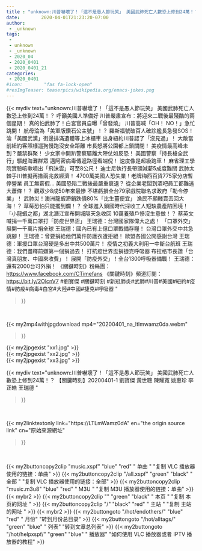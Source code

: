 ```yaml
---
title : "unknown:川普嚇壞了！「這不是愚人節玩笑」 美國武肺死亡人數恐上修到24萬！？ 【關鍵時刻】20200401-1 劉寶傑 黃世聰 陳耀寬 姚惠珍 李正皓 王瑞德 "
date:        2020-04-01T21:23:20-07:00
author:
 - _unknown
tags:
 - 
 - unknown
 - _unknown
 - 2020_04
 - 2020_0401
 - 2020_0401_21
categories:
 - 2020_0401
#icon:        "fas fa-lock-open"
#resImgTeaser: teaserpics/wikipedia.org/emacs-jokes.png
---
```







{{< mydiv text="unknown:川普嚇壞了！「這不是愚人節玩笑」 美國武肺死亡人數恐上修到24萬！？ 呼籲美國人準備好 川普嚴肅宣布：將迎來二戰後最殘酷的兩個星期！ 真的怕武肺了！白宮官員自曝「曾發燒」 川普高喊「OH！ NO！」急忙跳開！ 航母淪為「美軍版鑽石公主號」！？ 羅斯福號破百人確診艦長急發SOS！ 淪「美國武漢」街邊排滿遺體等上冰櫃車 出身紐約川普認了「沒見過」！ 大敵當前紐約客照樣遛狗慢跑沒安全距離 市長怒將公園都上鎖關閉！ 美疫情最高峰未到？嚴禁群聚！ 少女家中開趴警察驅離大陣仗如反恐！ 美國警察「持長槍全武行」驅趕海灘群眾 邁阿密病毒傳遞路徑看端倪！ 速度像是超級跑車！ 麻省理工學院實驗咳嗽噴出「飛沫雲」可至8公尺！ 迪士尼執行長帶頭減薪5成度難關 武肺太棘手川普擬再撒兩兆救經濟！ 4700萬美國人恐失業！老牌梅西百貨775家分店暫停營業 員工無薪假… 美國恐陷二戰後最嚴重衰退？ 從企業老闆到酒吧員工都難逃大蕭條！？ 觀眾少8成50年來最慘 不堪虧損全台79家戲院聯名求政府「勒令停業」！ 武肺災！澳洲龍蝦滯銷跌價80%「比生薑便宜」 漁民不願賤賣丟回大海！？ 草莓恐怕只能擺到爛！？ 全球進入鎖國時代採收工人短缺農產陷困境！ 「小龍蝦之都」湖北潛江宣布開城隔天急收回 10萬養殖戶慘沒生意做！？ 蔡英文喊捐一千萬口罩打「防疫世界盃」 王瑞德：台灣國家隊偉大之處！ 「口罩外交」展開一千萬片捐全球 王瑞德：國內已有上億口罩戰備存糧！ 台灣口罩外交中共急跳腳！ 王瑞德：曾要捐給他們萬件防護衣遭拒絕！ 歐盟各國公開感謝台灣 王瑞德：軍援口罩台灣硬是多出中共500萬片！ 疫情之初義大利用一中斷台航班 王瑞德：我們盡釋前嫌第一個捐過去！ 打抗疫世界盃捐捷克呼吸器 布拉格市長讚「台灣真朋友、中國來收費」！ 展開「防疫外交」！全台1300呼吸器備戰！ 王瑞德：還有2000台可外捐！  《關鍵時刻》粉絲團：https://www.facebook.com/CTimefans 《關鍵時刻》頻道訂閱：https://bit.ly/2OlcnV7  #劉寶傑 #關鍵時刻 #新冠肺炎#武肺#川普#美國#紐約#疫情#防疫#病毒#白宮#大陸#中國#捷克#呼吸器 "
>}}
<br>


{{< my2mp4withjpgdownload mp4="20200401_na_ltlmwamz0da.webm"
>}}

{{< my2jpgexist "xx1.jpg" >}}<br>
{{< my2jpgexist "xx2.jpg" >}}<br>
{{< my2jpgexist "xx3.jpg" >}}<br>



{{< mydiv text="unknown:川普嚇壞了！「這不是愚人節玩笑」 美國武肺死亡人數恐上修到24萬！？ 【關鍵時刻】20200401-1 劉寶傑 黃世聰 陳耀寬 姚惠珍 李正皓 王瑞德 "
>}}
<br>

{{< my2linktextonly link="https://LTLmWamz0dA"
en="the origin source link" cn="原始來源網址"
>}}


<br>


{{< my2buttoncopy2clip "music.xspf"        "blue"   "red"    " 单曲 "  "复制 VLC 播放器使用的链接：单曲" >}} {{< my2buttoncopy2clip "/all.xspf"         "green"  "black"  " 全部 "  "复制 VLC 播放器使用的链接：全部" >}} {{< my2buttoncopy2clip "music.m3u8"        "blue"   "red"    " M3U  "    "复制 M3U 播放器使用的链接：单曲" >}} {{< mybr2 >}} {{< my2buttoncopy2clip ""                  "green"  "black"  " 本页 "    "复制 本页的网址 " >}} {{< my2buttoncopy2clip "/"                 "black"  "red"    " 主站 "    "复制 主站的网址 " >}} {{< mybr2 >}} {{< my2buttongoto      "/hot/endothers/"   "blue"   "red"    " 月份"   "转到月份总目录" >}} {{< my2buttongoto      "/hot/alltags/"     "green"  "blue"   " 列表"   "转到文章总列表" >}} {{< my2buttongoto      "/hot/helpxspf/"    "green"  "blue"   " 播放器" "如何使用 VLC 播放器或者 IPTV 播放器的教程" >}} 

